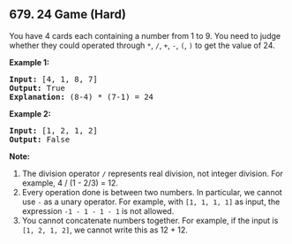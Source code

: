 ## 679. 24 Game (Hard)

<p>
You have 4 cards each containing a number from 1 to 9.  You need to judge whether they could operated through <code>*</code>, <code>/</code>, <code>+</code>, <code>-</code>, <code>(</code>, <code>)</code> to get the value of 24.
</p>

<p><b>Example 1:</b><br />
<pre>
<b>Input:</b> [4, 1, 8, 7]
<b>Output:</b> True
<b>Explanation:</b> (8-4) * (7-1) = 24
</pre>
</p>

<p><b>Example 2:</b><br />
<pre>
<b>Input:</b> [1, 2, 1, 2]
<b>Output:</b> False
</pre>
</p>

<p><b>Note:</b><br>
<ol>
<li>The division operator <code>/</code> represents real division, not integer division.  For example, 4 / (1 - 2/3) = 12.</li>
<li>Every operation done is between two numbers.  In particular, we cannot use <code>-</code> as a unary operator.  For example, with <code>[1, 1, 1, 1]</code> as input, the expression <code>-1 - 1 - 1 - 1</code> is not allowed.</li>
<li>You cannot concatenate numbers together.  For example, if the input is <code>[1, 2, 1, 2]</code>, we cannot write this as 12 + 12.</li>
</ol>
</p>
</p>